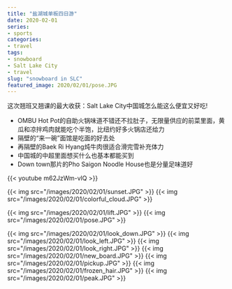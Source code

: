 ```yaml
---
title: "盐湖城单板四日游"
date: 2020-02-01
series:
- sports
categories:
- travel
tags:
- snowboard
- Salt Lake City
- travel
slug: "snowboard in SLC"
featured_image: 2020/02/01/pose.JPG
---
```


这次翘班又翘课的最大收获：Salt Lake City中国城怎么能这么便宜又好吃!
<!--more-->

- OMBU Hot Pot的自助火锅味道不错还不拉肚子，无限量供应的前菜里面，黄瓜和凉拌鸡肉就能吃个半饱，比纽约好多火锅店还给力
- 隔壁的“来一碗”面馆是吃面的好去处
- 再隔壁的Baek Ri Hyang炖牛肉很适合滑完雪补充体力
- 中国城的中超里面想买什么也基本都能买到
- Down town那片的Pho Saigon Noodle House也是分量足味道好

{{< youtube m62JzWm-vlQ >}}

{{< img src="/images/2020/02/01/sunset.JPG" >}}
{{< img src="/images/2020/02/01/colorful_cloud.JPG" >}}

{{< img src="/images/2020/02/01/lift.JPG" >}}
{{< img src="/images/2020/02/01/pose.JPG" >}}

{{< img src="/images/2020/02/01/look_down.JPG" >}}
{{< img src="/images/2020/02/01/look_left.JPG" >}}
{{< img src="/images/2020/02/01/look_right.JPG" >}}
{{< img src="/images/2020/02/01/new_board.JPG" >}}
{{< img src="/images/2020/02/01/pickup.JPG" >}}
{{< img src="/images/2020/02/01/frozen_hair.JPG" >}}
{{< img src="/images/2020/02/01/peak.JPG" >}}
